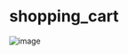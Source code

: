 # shopping_cart

![image](https://user-images.githubusercontent.com/90281681/135220984-494e537a-443b-4c3f-9430-0c0dc233da62.png)


